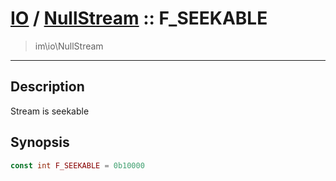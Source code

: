 # [IO](IO.md) / [NullStream](IO-NullStream.md) :: F_SEEKABLE
 > im\io\NullStream
____

## Description
Stream is seekable

## Synopsis
```php
const int F_SEEKABLE = 0b10000
```
